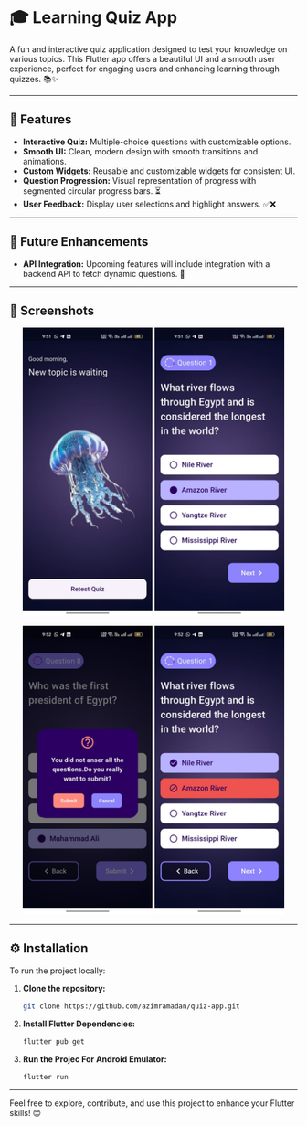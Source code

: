 # 🎓 Learning Quiz App

A fun and interactive quiz application designed to test your knowledge on various topics. This Flutter app offers a beautiful UI and a smooth user experience, perfect for engaging users and enhancing learning through quizzes. 📚✨

---

## 🌟 Features

- **Interactive Quiz:** Multiple-choice questions with customizable options.
- **Smooth UI:** Clean, modern design with smooth transitions and animations.
- **Custom Widgets:** Reusable and customizable widgets for consistent UI.
- **Question Progression:** Visual representation of progress with segmented circular progress bars. ⏳
- **User Feedback:** Display user selections and highlight answers. ✅❌

---

## 🚀 Future Enhancements

- **API Integration:** Upcoming features will include integration with a backend API to fetch dynamic questions. 🔄

---

## 📱 Screenshots

<p align="center">
  <img src="screenshots\homeView.jpg" width="45%" />
  <img src="screenshots\screenshot_2.jpg" width="45%" />
</p>
<p align="center">
  <img src="screenshots\screenshot_3.jpg" width="45%" />
  <img src="screenshots\screenshot_4.jpg" width="45%" />
</p>

---

## ⚙️ Installation

To run the project locally:

1. **Clone the repository:**

   ```bash
   git clone https://github.com/azimramadan/quiz-app.git
   
2. **Install Flutter Dependencies:**

   ```bash
   flutter pub get

3. **Run the Projec For Android Emulator:**

   ```bash
   flutter run

---

Feel free to explore, contribute, and use this project to enhance your Flutter skills! 😊
